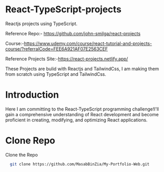 # React-TypeScript-projects
 Reactjs projects using TypeScript.

Reference Repo:- https://github.com/john-smilga/react-projects

Course:-https://www.udemy.com/course/react-tutorial-and-projects-course/?referralCode=FEE6A921AF07E2563CEF

Reference Projects Site:-https://react-projects.netlify.app/

These Projects are bulid with Reactjs and TailwindCss, I am making them from scratch using TypeScript and TailwindCss.

# Introduction
Here I am committing to the React-TypeScript programming challenge!I'll gain a comprehensive understanding of React development and become proficient in creating, modifying, and optimizing React applications.

# Clone Repo
Clone the Repo
```bash
  git clone https://github.com/MasabBinZia/My-Portfolio-Web.git
```
